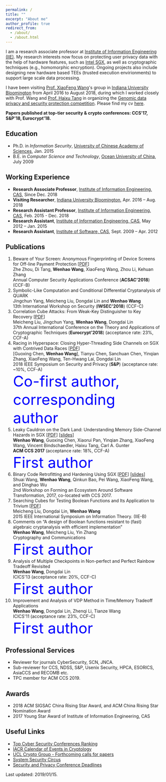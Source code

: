 ```yaml
---
permalink: /
title: ""
excerpt: "About me"
author_profile: true
redirect_from: 
  - /about/
  - /about.html
---
```

I am a research associate professor at [Institute of Information Engineering (IIE)](http://www.iie.ac.cn/). My research interests now focus on protecting user privacy data with the help of hardware features, such as [Intel SGX](https://software.intel.com/en-us/sgx), as well as cryptographic techniques (e.g., homomorphic encryption). Ongoing projects also include designing new hardware based TEEs (trusted execution envirionments) to support large scale data processing.

I have been visiting [Prof. XiaoFeng Wang](https://www.informatics.indiana.edu/xw7/)'s group in [Indiana University Bloomington](https://www.indiana.edu/) from April 2016 to August 2018, during which I worked closely with Prof. Wang and [Prof. Haixu Tang](https://www.informatics.indiana.edu/hatang/) in organizing the [Genomic data privacy and security protection competition](http://www.humangenomeprivacy.org/2017/). Please find my cv [here](https://heartever.github.io/files/cv.pdf). 

**Papers published at top-tier security & crypto conferences: CCS'17, S&P'18, Eurocrypt'18.**

Education
------
* Ph.D. in _Information Security_, <ins>University of Chinese Academy of Sciences</ins>, Jan. 2015
* B.E. in _Computer Science and Technology_, <ins>Ocean University of China</ins>, July 2009

Working Experience
------
* **Research Associate Professor**, <ins>Institute of Information Engineering, CAS</ins>, Since Dec. 2018
* **Visiting Researcher**, <ins>Indiana University Bloomington</ins>, Apr. 2016 – Aug. 2018
* **Research Assistant Professor**, <ins>Institute of Information Engineering, CAS</ins>, Feb. 2015 - Dec. 2018
* **Research Assistant**, <ins>Institute of Information Engineering, CAS</ins>, May 2012 – Jan. 2015
* **Research Assistant**, <ins>Institute of Software, CAS</ins>, Sept. 2009 – Apr. 2012

Publications
------
1. Beware of Your Screen: Anonymous Fingerprinting of Device Screens for Off-line Payment Protection [[PDF](https://heartever.github.io/files/acsac2018-beware.pdf)]  
Zhe Zhou, Di Tang, **Wenhao Wang**, XiaoFeng Wang, Zhou Li, Kehuan Zhang  
Annual Computer Security Applications Conference (**ACSAC'2018**) (CCF-B) 
1. Symbolic-Like Computation and Conditional Differential Cryptanalysis of QUARK  
Jingchun Yang, Meicheng Liu, Dongdai Lin and **Wenhao Wang**  
13th International Workshop on Security (**IWSEC'2018**) (CCF-C)
1. Correlation Cube Attacks: From Weak-Key Distinguisher to Key Recovery [[PDF](https://heartever.github.io/files/correlation.pdf)]  
Meicheng Liu, Jingchun Yang, **Wenhao Wang**, Dongdai Lin    
37th Annual International Conference on the Theory and Applications of Cryptographic Techniques (**Eurocrypt'2018**) (acceptance rate: 23%, CCF-A)
1. Racing in Hyperspace: Closing Hyper-Threading Side Channels on SGX with Contrived Data Races [[PDF](https://heartever.github.io/files/racing.pdf)]  
[Guoxing Chen, **Wenhao Wang**], Tianyu Chen, Sanchuan Chen, Yinqian Zhang, XiaoFeng Wang, Ten-Hwang Lai, Dongdai Lin  
2018 IEEE Symposium on Security and Privacy (**S&P**) (acceptance rate: ~10%, CCF-A)  
<font color=blue size=12>Co-first author, corresponding author</font>
1. Leaky Cauldron on the Dark Land: Understanding Memory Side-Channel Hazards in SGX [[PDF](https://heartever.github.io/files/leaky.pdf)] [[slides](https://heartever.github.io/files/leaky_slides.pdf)]  
**Wenhao Wang**, Guoxing Chen, Xiaorui Pan, Yinqian Zhang, XiaoFeng Wang, Vincent Bindschaedler, Haixu Tang, Carl A. Gunter  
**ACM CCS 2017** (acceptance rate: 18%, CCF-A)  
<font color=blue size=12>First author</font>
1. Binary Code Retrofitting and Hardening Using SGX [[PDF](https://heartever.github.io/files/bsgx-feast17.pdf)] [[slides](https://heartever.github.io/files/p43-wangA-slides.pdf)]  
Shuai Wang, **Wenhao Wang**, Qinkun Bao, Pei Wang, XiaoFeng Wang, and Dinghao Wu  
2nd Workshop on Forming an Ecosystem Around Software Transformation, 2017, co-located with CCS 2017.
1. Searching Cubes for Testing Boolean Functions and Its Application to Trivium [[PDF](https://heartever.github.io/files/searching.pdf)]  
Meicheng Liu, Dongdai Lin, **Wenhao Wang**  
2015 IEEE International Symposium on Information Theory. (IIE-B)
1. Comments on “A design of Boolean functions resistant to (fast) algebraic cryptanalysis with efficient implementation”  
**Wenhao Wang**, Meicheng Liu, Yin Zhang  
Cryptography and Communications  
<font color=blue size=12>First author</font>
1. Analysis of Multiple Checkpoints in Non-perfect and Perfect Rainbow Tradeoff Revisited  
**Wenhao Wang**, Dongdai Lin  
ICICS'13 (acceptance rate: 20%, CCF-C)  
<font color=blue size=12>First author</font>
1. Improvement and Analysis of VDP Method in Time/Memory Tradeoff Applications  
**Wenhao Wang**, Dongdai Lin, Zhenqi Li, Tianze Wang  
ICICS'11 (acceptance rate: 23%, CCF-C)  
<font color=blue size=12>First author</font>

Professional Services
-----
* Reviewer for journals CyberSecurity, SCN, JNCA.
* Sub-reviewer for CCS, NDSS, S&P, Usenix Security, HPCA, ESORICS, AsiaCCS and RECOMB etc.
* TPC member for ACM CCS 2019.

Awards
-----
* 2018 ACM SIGSAC China Rising Star Award, and ACM China Rising Star Nomination Award
* 2017 Young Star Award of Institute of Information Engineering, CAS

Useful Links
------
* [Top Cyber Security Conferences Ranking](http://jianying.space/conference-ranking.html)
* [IACR Calendar of Events in Cryptology](https://www.iacr.org/events/)
* [UCL Crypto Group - Forthcoming calls for papers](https://uclouvain.be/crypto/callforpapers/forthcoming)
* [System Security Circus](http://s3.eurecom.fr/~balzarot/notes/top4_2018/)
* [Security and Privacy Conference Deadlines](https://sec-deadlines.github.io/)

Last updated: 2019/01/15.
